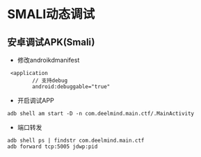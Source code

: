 # SMALI动态调试


## 安卓调试APK(Smali)

* 修改androikdmanifest

```
 <application
        // 支持debug
        android:debuggable="true"
```

* 开启调试APP

```
adb shell am start -D -n com.deelmind.main.ctf/.MainActivity
```

* 端口转发

```
adb shell ps | findstr com.deelmind.main.ctf
adb forward tcp:5005 jdwp:pid
```